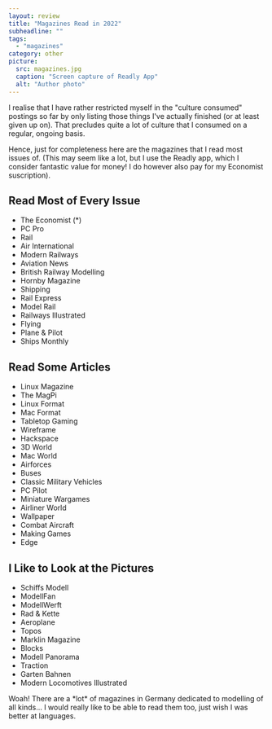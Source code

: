 ```yaml
---
layout: review
title: "Magazines Read in 2022"
subheadline: ""
tags:
  - "magazines"
category: other
picture:
  src: magazines.jpg
  caption: "Screen capture of Readly App"
  alt: "Author photo"
---
```

I realise that I have rather restricted myself in the "culture consumed" postings so far by only listing those things I've actually finished (or at least given up on). That precludes quite a lot of culture that I consumed on a regular, ongoing basis.

Hence, just for completeness here are the magazines that I read most issues of. (This may seem like a lot, but I use the Readly app, which I consider fantastic value for money! I do however also pay for my Economist suscription).

## Read Most of Every Issue

*   The Economist (\*)
*   PC Pro
*   Rail
*   Air International
*   Modern Railways
*   Aviation News
*   British Railway Modelling
*   Hornby Magazine
*   Shipping
*   Rail Express
*   Model Rail
*   Railways Illustrated
*   Flying
*   Plane & Pilot
*   Ships Monthly

## Read Some Articles

*   Linux Magazine
*   The MagPi
*   Linux Format
*   Mac Format
*   Tabletop Gaming
*   Wireframe
*   Hackspace
*   3D World
*   Mac World
*   Airforces
*   Buses
*   Classic Military Vehicles
*   PC Pilot
*   Miniature Wargames
*   Airliner World
*   Wallpaper
*   Combat Aircraft
*   Making Games
*   Edge

## I Like to Look at the Pictures

*   Schiffs Modell
*   ModellFan
*   ModellWerft
*   Rad & Kette
*   Aeroplane
*   Topos
*   Marklin Magazine
*   Blocks
*   Modell Panorama
*   Traction
*   Garten Bahnen
*   Modern Locomotives Illustrated

Woah! There are a \*lot\* of magazines in Germany dedicated to modelling of all kinds... I would really like to be able to read them too, just wish I was better at languages.